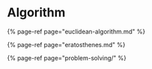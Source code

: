 # Algorithm

{% page-ref page="euclidean-algorithm.md" %}

{% page-ref page="eratosthenes.md" %}

{% page-ref page="problem-solving/" %}



